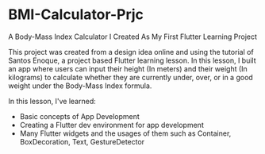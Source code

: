 # BMI-Calculator-Prjc
A Body-Mass Index Calculator I Created As My First Flutter Learning Project

This project was created from a design idea online and using the tutorial of Santos Enoque, a project based Flutter learning lesson. In this lesson, I built an app where users can input their height (In meters) and their weight (In kilograms) to calculate whether they are currently under, over, or in a good weight under the Body-Mass Index formula.

In this lesson, I've learned:
- Basic concepts of App Development
- Creating a Flutter dev environment for app development
- Many Flutter widgets and the usages of them such as Container, BoxDecoration, Text, GestureDetector
